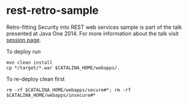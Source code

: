 # rest-retro-sample
Retro-fitting Security into REST web services sample is part of the talk presented at Java One 2014.
For more information about the talk visit [session page](https://oracleus.activeevents.com/2014/connect/sessionDetail.ww?SESSION_ID=1765&amp;tclass=popup).

To deploy run 

    mvn clean install
    cp */target/*.war $CATALINA_HOME/webapps/.

To re-deploy clean first

    rm -rf $CATALINA_HOME/webapps/secure#*; rm -rf $CATALINA_HOME/webapps/insecure#*
